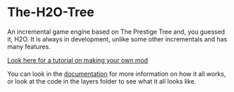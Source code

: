 # The-H2O-Tree

An incremental game engine based on The Prestige Tree and, you guessed it, H2O. It is always in development, unlike some other incrementals and has many features.

[Look here for a tutorial on making your own mod](docs/tutorials/getting-started.md)

You can look in the [documentation](docs/!general-info.md) for more information on how it all works, or look at the code in the layers folder to see what it all looks like.
